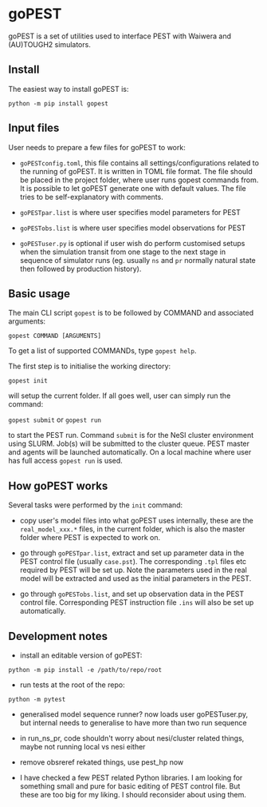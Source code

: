 # **goPEST**

goPEST is a set of utilities used to interface PEST with Waiwera and (AU)TOUGH2 simulators.


## Install

The easiest way to install goPEST is:

```python -m pip install gopest```


## Input files

User needs to prepare a few files for goPEST to work:

- `goPESTconfig.toml`, this file contains all settings/configurations related to the running of goPEST.  It is written in TOML file format.  The file should be placed in the project folder, where user runs gopest commands from.  It is possible to let goPEST generate one with default values.  The file tries to be self-explanatory with comments.

- `goPESTpar.list` is where user specifies model parameters for PEST

- `goPESTobs.list` is where user specifies model observations for PEST

- `goPESTuser.py` is optional if user wish do perform customised setups when the simulation transit from one stage to the next stage in sequence of simulator runs (eg. usually `ns` and `pr` normally natural state then followed by production history).

## Basic usage

The main CLI script `gopest` is to be followed by COMMAND and associated arguments:

```gopest COMMAND [ARGUMENTS]```

To get a list of supported COMMANDs, type `gopest help`.

The first step is to initialise the working directory:

```gopest init```

will setup the current folder.  If all goes well, user can simply run the command:

```gopest submit``` or
```gopest run``` 

to start the PEST run.  Command `submit` is for the NeSI cluster environment using SLURM.  Job(s) will be submitted to the cluster queue.  PEST master and agents will be launched automatically.  On a local machine where user has full access `gopest run` is used.

## How goPEST works

Several tasks were performed by the `init` command:

- copy user's model files into what goPEST uses internally, these are the `real_model_xxx.*` files, in the current folder, which is also the master folder where PEST is expected to work on.

- go through `goPESTpar.list`, extract and set up parameter data in the PEST control file (usually `case.pst`).  The corresponding `.tpl` files etc required by PEST will be set up.  Note the parameters used in the real model will be extracted and used as the initial parameters in the PEST.

- go through `goPESTobs.list`, and set up observation data in the PEST control file.  Corresponding PEST instruction file `.ins` will also be set up automatically.

## Development notes

- install an editable version of goPEST:

```python -m pip install -e /path/to/repo/root```

- run tests at the root of the repo:

```python -m pytest```

- generalised model sequence runner? now loads user goPESTuser.py, but internal needs to generalise to have more than two run sequence

- in run_ns_pr, code shouldn't worry about nesi/cluster related things, maybe
  not running local vs nesi either

- remove obsreref rekated things, use pest_hp now

- I have checked a few PEST related Python libraries.  I am looking for something small and pure for basic editing of PEST control file.  But these are too big for my liking.  I should reconsider about using them.
